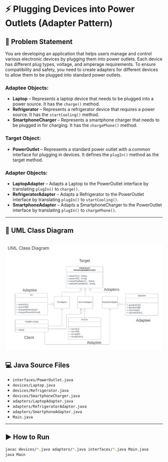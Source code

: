 # ⚡ Plugging Devices into Power Outlets (Adapter Pattern)

## 📄 Problem Statement
You are developing an application that helps users manage and control various electronic devices by plugging them into power outlets. Each device has different plug types, voltage, and amperage requirements. To ensure compatibility and safety, you need to create adapters for different devices to allow them to be plugged into standard power outlets.

### Adaptee Objects:
- **Laptop** – Represents a laptop device that needs to be plugged into a power source. It has the `charge()` method.  
- **Refrigerator** – Represents a refrigerator device that requires a power source. It has the `startCooling()` method.  
- **SmartphoneCharger** – Represents a smartphone charger that needs to be plugged in for charging. It has the `chargePhone()` method.  

### Target Object:
- **PowerOutlet** – Represents a standard power outlet with a common interface for plugging in devices. It defines the `plugIn()` method as the target method.  

### Adapter Objects:
- **LaptopAdapter** – Adapts a Laptop to the PowerOutlet interface by translating `plugIn()` to `charge()`.  
- **RefrigeratorAdapter** – Adapts a Refrigerator to the PowerOutlet interface by translating `plugIn()` to `startCooling()`.  
- **SmartphoneAdapter** – Adapts a SmartphoneCharger to the PowerOutlet interface by translating `plugIn()` to `chargePhone()`.  

---

## 🧩 UML Class Diagram
![UML Diagram](image-1.png)
---

## 💻 Java Source Files
- `interfaces/PowerOutlet.java`
- `devices/Laptop.java`
- `devices/Refrigerator.java`
- `devices/SmartphoneCharger.java`
- `adapters/LaptopAdapter.java`
- `adapters/RefrigeratorAdapter.java`
- `adapters/SmartphoneAdapter.java`
- `Main.java`

---

## ▶️ How to Run
```bash
javac devices/*.java adapters/*.java interfaces/*.java Main.java
java Main
